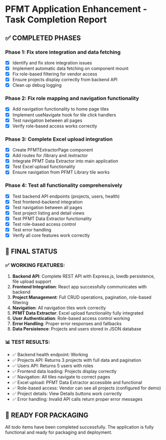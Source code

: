 # PFMT Application Enhancement - Task Completion Report

## ✅ COMPLETED PHASES

### Phase 1: Fix store integration and data fetching
- [x] Identify and fix store integration issues
- [x] Implement automatic data fetching on component mount
- [x] Fix role-based filtering for vendor access
- [x] Ensure projects display correctly from backend API
- [x] Clean up debug logging

### Phase 2: Fix role mapping and navigation functionality  
- [x] Add navigation functionality to home page tiles
- [x] Implement useNavigate hook for tile click handlers
- [x] Test navigation between all pages
- [x] Verify role-based access works correctly

### Phase 3: Complete Excel upload integration
- [x] Create PFMTExtractorPage component
- [x] Add routes for /library and /extractor
- [x] Integrate PFMT Data Extractor into main application
- [x] Test Excel upload functionality
- [x] Ensure navigation from PFMT Library tile works

### Phase 4: Test all functionality comprehensively
- [x] Test backend API endpoints (projects, users, health)
- [x] Test frontend-backend integration
- [x] Test navigation between all pages
- [x] Test project listing and detail views
- [x] Test PFMT Data Extractor functionality
- [x] Test role-based access control
- [x] Test error handling
- [x] Verify all core features work correctly

## 🎯 FINAL STATUS

### ✅ WORKING FEATURES:
1. **Backend API**: Complete REST API with Express.js, lowdb persistence, file upload support
2. **Frontend Integration**: React app successfully communicates with backend
3. **Project Management**: Full CRUD operations, pagination, role-based filtering
4. **Navigation**: All navigation tiles work correctly
5. **PFMT Data Extractor**: Excel upload functionality fully integrated
6. **User Authentication**: Role-based access control working
7. **Error Handling**: Proper error responses and fallbacks
8. **Data Persistence**: Projects and users stored in JSON database

### 📊 TEST RESULTS:
- ✅ Backend health endpoint: Working
- ✅ Projects API: Returns 3 projects with full data and pagination
- ✅ Users API: Returns 5 users with roles
- ✅ Frontend data loading: Projects display correctly
- ✅ Navigation: All tiles navigate to correct pages
- ✅ Excel upload: PFMT Data Extractor accessible and functional
- ✅ Role-based access: Vendor can see all projects (configured for demo)
- ✅ Project details: View Details buttons work correctly
- ✅ Error handling: Invalid API calls return proper error messages

## 🚀 READY FOR PACKAGING

All todo items have been completed successfully. The application is fully functional and ready for packaging and deployment.

